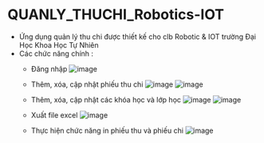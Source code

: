 # QUANLY_THUCHI_Robotics-IOT
- Ứng dụng quản lý thu chi được thiết kế cho clb Robotic & IOT trường Đại Học Khoa Học Tự Nhiên
- Các chức năng chính :
  + Đăng nhập
  ![image](https://github.com/Mannotcold/QUANLY_THUCHI_Robotics-IOT/assets/74586096/4a2edaca-5f25-4b92-8bac-1cf28578079f)

  + Thêm, xóa, cập nhật phiếu thu chi
  ![image](https://github.com/Mannotcold/QUANLY_THUCHI_Robotics-IOT/assets/74586096/d382afcd-dcda-493d-ac24-ce3252ae0eae)
  ![image](https://github.com/Mannotcold/QUANLY_THUCHI_Robotics-IOT/assets/74586096/a2858458-f633-4f70-9b80-a5efb3c29377)  

  + Thêm, xóa, cập nhật các khóa học và lớp học
  ![image](https://github.com/Mannotcold/QUANLY_THUCHI_Robotics-IOT/assets/74586096/cf799978-44c0-474d-aa61-7edac32371ac)
  ![image](https://github.com/Mannotcold/QUANLY_THUCHI_Robotics-IOT/assets/74586096/82af50f5-47e9-4e18-84d3-38798c9045de)
  
  + Xuất file excel
  ![image](https://github.com/Mannotcold/QUANLY_THUCHI_Robotics-IOT/assets/74586096/f52001d8-a15b-4b49-bea3-b48260d3be69)
  
  + Thực hiện chức năng in phiếu thu và phiếu chi
  ![image](https://github.com/Mannotcold/QUANLY_THUCHI_Robotics-IOT/assets/74586096/e6ebb501-22f7-4dd4-948e-2b460f7f0cb4) 
